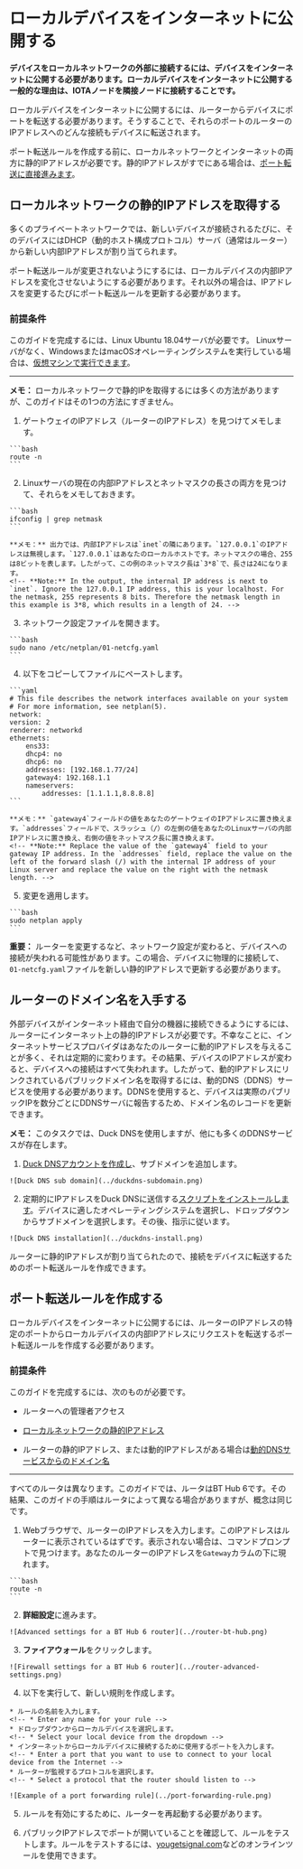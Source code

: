 # ローカルデバイスをインターネットに公開する
<!-- # Expose your local device to the Internet -->

**デバイスをローカルネットワークの外部に接続するには、デバイスをインターネットに公開する必要があります。ローカルデバイスをインターネットに公開する一般的な理由は、IOTAノードを隣接ノードに接続することです。**
<!-- **To connect a device to those outside of your local network, you need to expose it to the Internet. A common reason to expose your local device to the Internet is to connect an IOTA node to neighbors.** -->

ローカルデバイスをインターネットに公開するには、ルーターからデバイスにポートを転送する必要があります。そうすることで、それらのポートのルーターのIPアドレスへのどんな接続もデバイスに転送されます。
<!-- To expose your local device to the Internet, you must forward ports from your router to your device. By doing so, any connections to your router's IP address on those ports will be forwarded to your device. -->

ポート転送ルールを作成する前に、ローカルネットワークとインターネットの両方に静的IPアドレスが必要です。静的IPアドレスがすでにある場合は、[ポート転送に直接進みます](#create-a-port-forwarding-rule)。
<!-- Before you can create port forwarding rules, you need a static IP address both on your local network and the Internet. If you already have these, [go straight to port forwarding](#create-a-port-forwarding-rule). -->

## ローカルネットワークの静的IPアドレスを取得する
<!-- ## Get a static IP address on your local network -->

多くのプライベートネットワークでは、新しいデバイスが接続されるたびに、そのデバイスにはDHCP（動的ホスト構成プロトコル）サーバ（通常はルーター）から新しい内部IPアドレスが割り当てられます。
<!-- On many private networks, whenever a new device connects to it, the device is assigned a new internal IP address from a DHCP (dynamic host configuration protocol) server, which is usually a router. -->

ポート転送ルールが変更されないようにするには、ローカルデバイスの内部IPアドレスを変化させないようにする必要があります。それ以外の場合は、IPアドレスを変更するたびにポート転送ルールを更新する必要があります。
<!-- To avoid changing port forwarding rules, you need the internal IP address of your local device to stay the same. Otherwise, you'd need to update your port forwarding rules every time your IP address were to change. -->

### 前提条件
<!-- ### Prerequisites -->

このガイドを完成するには、Linux Ubuntu 18.04サーバが必要です。 Linuxサーバがなく、WindowsまたはmacOSオペレーティングシステムを実行している場合は、[仮想マシンで実行できます](../how-to-guides/set-up-virtual-machine.md)。
<!-- To complete this guide, you must have a Linux Ubuntu 18.04 server. If you don't have a Linux server and you're running a Windows or macOS operating system, you can [run one in a virtual machine](../how-to-guides/set-up-virtual-machine.md). -->

---

**メモ：** ローカルネットワークで静的IPを取得するには多くの方法がありますが、このガイドはその1つの方法にすぎません。
<!-- **Note:** Many ways exists to get a static IP on your local network, and this guide is just one way of doing so. -->

1. ゲートウェイのIPアドレス（ルーターのIPアドレス）を見つけてメモします。
  <!-- 1. Find your gateway IP address (router's IP address) and make a note of it -->

    ```bash
    route -n
    ```

2. Linuxサーバの現在の内部IPアドレスとネットマスクの長さの両方を見つけて、それらをメモしておきます。
  <!-- 2. Find both the current internal IP address of your Linux server and the netmask length, and make a note of them -->

    ```bash
    ifconfig | grep netmask
    ```

    **メモ：** 出力では、内部IPアドレスは`inet`の隣にあります。`127.0.0.1`のIPアドレスは無視します。`127.0.0.1`はあなたのローカルホストです。ネットマスクの場合、255は8ビットを表します。したがって、この例のネットマスク長は`3*8`で、長さは24になります。
    <!-- **Note:** In the output, the internal IP address is next to `inet`. Ignore the 127.0.0.1 IP address, this is your localhost. For the netmask, 255 represents 8 bits. Therefore the netmask length in this example is 3*8, which results in a length of 24. -->

3. ネットワーク設定ファイルを開きます。
  <!-- 3. Open the network configuration file -->

    ```bash
    sudo nano /etc/netplan/01-netcfg.yaml
    ```

4. 以下をコピーしてファイルにペーストします。
  <!-- 4. Copy and paste the following into the file -->

    ```yaml
    # This file describes the network interfaces available on your system
    # For more information, see netplan(5).
    network:
    version: 2
    renderer: networkd
    ethernets:
        ens33:
        dhcp4: no
        dhcp6: no
        addresses: [192.168.1.77/24]
        gateway4: 192.168.1.1
        nameservers:
            addresses: [1.1.1.1,8.8.8.8]
    ```

    **メモ：** `gateway4`フィールドの値をあなたのゲートウェイのIPアドレスに置き換えます。`addresses`フィールドで、スラッシュ（/）の左側の値をあなたのLinuxサーバの内部IPアドレスに置き換え、右側の値をネットマスク長に置き換えます。
    <!-- **Note:** Replace the value of the `gateway4` field to your gateway IP address. In the `addresses` field, replace the value on the left of the forward slash (/) with the internal IP address of your Linux server and replace the value on the right with the netmask length. -->

5. 変更を適用します。
  <!-- 5. Apply your changes -->

    ```bash
    sudo netplan apply
    ```

**重要：** ルーターを変更するなど、ネットワーク設定が変わると、デバイスへの接続が失われる可能性があります。この場合、デバイスに物理的に接続して、`01-netcfg.yaml`ファイルを新しい静的IPアドレスで更新する必要があります。
<!-- **Important:** If your network configuration changes, for example you change your router, you may lose connection to your device. In this case, you should physically connect to your device and update the 01-netcfg.yaml file with a new static IP address. -->

## ルーターのドメイン名を入手する
<!-- ## Get a domain name for your router -->

外部デバイスがインターネット経由で自分の機器に接続できるようにするには、ルーターにインターネット上の静的IPアドレスが必要です。不幸なことに、インターネットサービスプロバイダはあなたのルーターに動的IPアドレスを与えることが多く、それは定期的に変わります。その結果、デバイスのIPアドレスが変わると、デバイスへの接続はすべて失われます。したがって、動的IPアドレスにリンクされているパブリックドメイン名を取得するには、動的DNS（DDNS）サービスを使用する必要があります。DDNSを使用すると、デバイスは実際のパブリックIPを数分ごとにDDNSサーバに報告するため、ドメイン名のレコードを更新できます。
<!-- To allow external devices to connect to your device through the Internet, your router needs a static IP address on the Internet. Unfortunately, Internet service providers often give your router a dynamic IP address, which changes at regular intervals. As a result, any connections to your device will be lost when its IP address changes. Therefore, you need to use a dynamic DNS (DDNS) service to get a public domain name that is linked to your dynamic IP address. With a DDNS, your device will report the actual public IP to the DDNS server every few minutes, so it can update its records for your domain name. -->

**メモ：** このタスクでは、Duck DNSを使用しますが、他にも多くのDDNSサービスが存在します。
<!-- **Note:** In this task, we use Duck DNS, but many other DDNS services exist. -->

1. [Duck DNSアカウントを作成し](https://www.duckdns.org/)、サブドメインを追加します。
  <!-- 1. [Create a Duck DNS account](https://www.duckdns.org/) and add a subdomain -->

    ![Duck DNS sub domain](../duckdns-subdomain.png)

2. 定期的にIPアドレスをDuck DNSに送信する[スクリプトをインストールします](https://www.duckdns.org/install.jsp)。デバイスに適したオペレーティングシステムを選択し、ドロップダウンからサブドメインを選択します。その後、指示に従います。
  <!-- 2. [Install the scripts](https://www.duckdns.org/install.jsp) that will send your IP address to Duck DNS at regular intervals. Make sure you select the correct operating system for your device and select your subdomain from the dropdown. Then, follow the instructions. -->

    ![Duck DNS installation](../duckdns-install.png)

ルーターに静的IPアドレスが割り当てられたので、接続をデバイスに転送するためのポート転送ルールを作成できます。
<!-- Now that your router has a static IP address, you can create port forwarding rules to forward connections to your device. -->

## ポート転送ルールを作成する
<!-- ## Create a port forwarding rule -->

ローカルデバイスをインターネットに公開するには、ルーターのIPアドレスの特定のポートからローカルデバイスの内部IPアドレスにリクエストを転送するポート転送ルールを作成する必要があります。
<!-- To expose a local device to the Internet, you must create port forwarding rules, which forward requests from certain ports of your router's IP address to your local device's internal IP address. -->

### 前提条件
<!-- ### Prerequisites -->

このガイドを完成するには、次のものが必要です。
<!-- To complete this guide, you need the following: -->

* ルーターへの管理者アクセス
<!-- * Administrator access to your router -->
* [ローカルネットワークの静的IPアドレス](#get-a-static-ip-address-on-your-local-network)
<!-- * A [static IP address on your local network](#get-a-static-ip-address-on-your-local-network). -->
* ルーターの静的IPアドレス、または動的IPアドレスがある場合は[動的DNSサービスからのドメイン名](#get-a-domain-name-for-your-router)
<!-- * A static IP address for your router, or if it has a dynamic IP address, a [domain name from a dynamic DNS service](#get-a-domain-name-for-your-router) -->

---

すべてのルータは異なります。このガイドでは、ルータはBT Hub 6です。その結果、このガイドの手順はルータによって異なる場合がありますが、概念は同じです。
<!-- All routers are different. In this guide, the router is a BT Hub 6, as a result the steps in this guide may be different for your router, but the concepts are the same. -->

1. Webブラウザで、ルーターのIPアドレスを入力します。このIPアドレスはルーターに表示されているはずです。表示されない場合は、コマンドプロンプトで見つけます。あなたのルーターのIPアドレスを`Gateway`カラムの下に現れます。
  <!-- 1. In a web browser, enter the IP address of your router. This IP address should be displayed on your router. If you can't see it, find it in the command prompt. You'll see your router's IP address under the `Gateway` column. -->

    ```bash
    route -n
    ```

2. **詳細設定**に進みます。
  <!-- 2. Go to **Advanced settings** -->

    ![Advanced settings for a BT Hub 6 router](../router-bt-hub.png)

3. **ファイアウォール**をクリックします。
  <!-- 3. Click **Firewall** -->

    ![Firewall settings for a BT Hub 6 router](../router-advanced-settings.png)

4. 以下を実行して、新しい規則を作成します。
  <!-- 4. Create a new rule by doing the following: -->

    * ルールの名前を入力します。
    <!-- * Enter any name for your rule -->
    * ドロップダウンからローカルデバイスを選択します。
    <!-- * Select your local device from the dropdown -->
    * インターネットからローカルデバイスに接続するために使用するポートを入力します。
    <!-- * Enter a port that you want to use to connect to your local device from the Internet -->
    * ルーターが監視するプロトコルを選択します。
    <!-- * Select a protocol that the router should listen to -->

    ![Example of a port forwarding rule](../port-forwarding-rule.png)

5. ルールを有効にするために、ルーターを再起動する必要があります。
  <!-- 5. You may need to restart your router for the rules to take effect -->

6. パブリックIPアドレスでポートが開いていることを確認して、ルールをテストします。ルールをテストするには、[yougetsignal.com](https://www.yougetsignal.com/tools/open-ports/)などのオンラインツールを使用できます。
  <!-- 6. Test your rules by checking that the port is open on your public IP address. To test your rules, you could use an online tool such as [yougetsignal.com](https://www.yougetsignal.com/tools/open-ports/). -->
